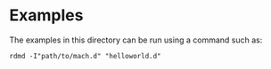 # Examples

The examples in this directory can be run using a command such as:

``` text
rdmd -I"path/to/mach.d" "helloworld.d"
```
